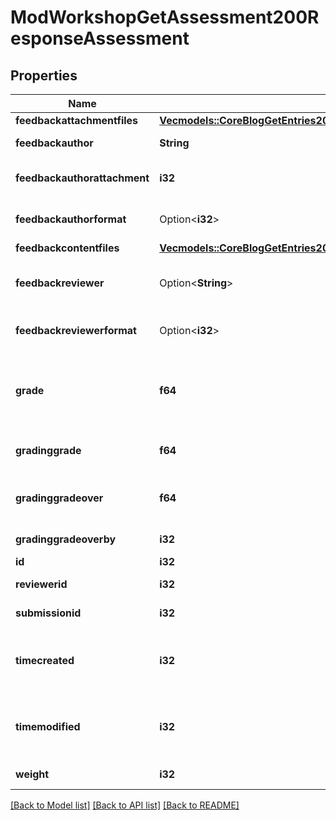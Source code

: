 # ModWorkshopGetAssessment200ResponseAssessment

## Properties

Name | Type | Description | Notes
------------ | ------------- | ------------- | -------------
**feedbackattachmentfiles** | [**Vec<models::CoreBlogGetEntries200ResponseEntriesInnerSummaryfilesInner>**](core_blog_get_entries_200_response_entries_inner_summaryfiles_inner.md) |  | 
**feedbackauthor** | **String** | The comment/feedback from the reviewer for the author. | [default to null]
**feedbackauthorattachment** | **i32** | Are there some files attached to the feedbackauthor field?                     Sets to 1 by file_postupdate_standard_filemanager(). | [default to 0]
**feedbackauthorformat** | Option<**i32**> | feedbackauthor format (1 = HTML, 0 = MOODLE, 2 = PLAIN, or 4 = MARKDOWN) | [optional][default to 0]
**feedbackcontentfiles** | [**Vec<models::CoreBlogGetEntries200ResponseEntriesInnerSummaryfilesInner>**](core_blog_get_entries_200_response_entries_inner_summaryfiles_inner.md) |  | 
**feedbackreviewer** | Option<**String**> | The comment/feedback from the teacher for the reviewer.                     For example the reason why the grade for assessment was overridden | [optional][default to null]
**feedbackreviewerformat** | Option<**i32**> | feedbackreviewer format (1 = HTML, 0 = MOODLE, 2 = PLAIN, or 4 = MARKDOWN) | [optional][default to 0]
**grade** | **f64** | The aggregated grade for submission suggested by the reviewer.                     The grade 0..100 is computed from the values assigned to the assessment dimensions fields. If NULL then it has not been aggregated yet. | [default to null]
**gradinggrade** | **f64** | The computed grade 0..100 for this assessment. If NULL then it has not been computed yet. | [default to null]
**gradinggradeover** | **f64** | Grade for the assessment manually overridden by a teacher.                     Grade is always from interval 0..100. If NULL then the grade is not overriden. | [default to null]
**gradinggradeoverby** | **i32** | The id of the user who has overridden the grade for submission. | [default to null]
**id** | **i32** | The primary key of the record. | 
**reviewerid** | **i32** | The id of the reviewer who makes this assessment | [default to null]
**submissionid** | **i32** | The id of the assessed submission | [default to null]
**timecreated** | **i32** | If 0 then the assessment was allocated but the reviewer has not assessed yet.                     If greater than 0 then the timestamp of when the reviewer assessed for the first time | [default to 0]
**timemodified** | **i32** | If 0 then the assessment was allocated but the reviewer has not assessed yet.                     If greater than 0 then the timestamp of when the reviewer assessed for the last time | [default to 0]
**weight** | **i32** | The weight of the assessment for the purposes of aggregation | [default to 1]

[[Back to Model list]](../README.md#documentation-for-models) [[Back to API list]](../README.md#documentation-for-api-endpoints) [[Back to README]](../README.md)


